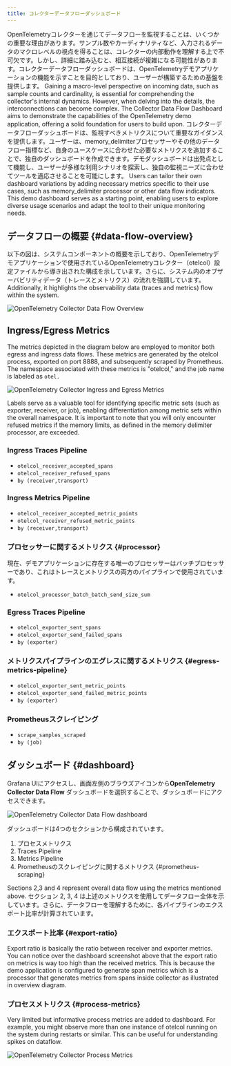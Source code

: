 ```yaml
---
title: コレクターデータフローダッシュボード
---
```


OpenTelemetryコレクターを通じてデータフローを監視することは、いくつかの重要な理由があります。サンプル数やカーディナリティなど、入力されるデータのマクロレベルの視点を得ることは、コレクターの内部動作を理解する上で不可欠です。しかし、詳細に踏み込むと、相互接続が複雑になる可能性があります。コレクターデータフローダッシュボードは、OpenTelemetryデモアプリケーションの機能を示すことを目的としており、ユーザーが構築するための基盤を提供します。 Gaining a macro-level perspective on incoming data, such as sample
counts and cardinality, is essential for comprehending the collector's internal
dynamics. However, when delving into the details, the interconnections can
become complex. The Collector Data Flow Dashboard aims to demonstrate the
capabilities of the OpenTelemetry demo application, offering a solid foundation
for users to build upon. コレクターデータフローダッシュボードは、監視すべきメトリクスについて重要なガイダンスを提供します。ユーザーは、memory_delimiterプロセッサーやその他のデータフロー指標など、自身のユースケースに合わせた必要なメトリクスを追加することで、独自のダッシュボードを作成できます。デモダッシュボードは出発点として機能し、ユーザーが多様な利用シナリオを探索し、独自の監視ニーズに合わせてツールを適応させることを可能にします。 Users can tailor their own dashboard
variations by adding necessary metrics specific to their use cases, such as
memory_delimiter processor or other data flow indicators. This demo dashboard
serves as a starting point, enabling users to explore diverse usage scenarios
and adapt the tool to their unique monitoring needs.

## データフローの概要 {#data-flow-overview}

以下の図は、システムコンポーネントの概要を示しており、OpenTelemetryデモアプリケーションで使用されているOpenTelemetryコレクター（otelcol）設定ファイルから導き出された構成を示しています。さらに、システム内のオブザーバビリティデータ（トレースとメトリクス）の流れを強調しています。 Additionally, it highlights
the observability data (traces and metrics) flow within the system.

![OpenTelemetry Collector Data Flow Overview](otelcol-data-flow-overview.png)

## Ingress/Egress Metrics

The metrics depicted in the diagram below are employed to monitor both egress
and ingress data flows. These metrics are generated by the otelcol process,
exported on port 8888, and subsequently scraped by Prometheus. The namespace
associated with these metrics is "otelcol," and the job name is labeled as
`otel.`

![OpenTelemetry Collector Ingress and Egress Metrics](otelcol-data-flow-metrics.png)

Labels serve as a valuable tool for identifying specific metric sets (such as
exporter, receiver, or job), enabling differentiation among metric sets within
the overall namespace. It is important to note that you will only encounter
refused metrics if the memory limits, as defined in the memory delimiter
processor, are exceeded.

### Ingress Traces Pipeline

- `otelcol_receiver_accepted_spans`
- `otelcol_receiver_refused_spans`
- `by (receiver,transport)`

### Ingress Metrics Pipeline

- `otelcol_receiver_accepted_metric_points`
- `otelcol_receiver_refused_metric_points`
- `by (receiver,transport)`

### プロセッサーに関するメトリクス {#processor}

現在、デモアプリケーションに存在する唯一のプロセッサーはバッチプロセッサーであり、これはトレースとメトリクスの両方のパイプラインで使用されています。

- `otelcol_processor_batch_batch_send_size_sum`

### Egress Traces Pipeline

- `otelcol_exporter_sent_spans`
- `otelcol_exporter_send_failed_spans`
- `by (exporter)`

### メトリクスパイプラインのエグレスに関するメトリクス {#egress-metrics-pipeline}

- `otelcol_exporter_sent_metric_points`
- `otelcol_exporter_send_failed_metric_points`
- `by (exporter)`

### Prometheusスクレイピング

- `scrape_samples_scraped`
- `by (job)`

## ダッシュボード {#dashboard}

Grafana UIにアクセスし、画面左側のブラウズアイコンから**OpenTelemetry Collector Data Flow** ダッシュボードを選択することで、ダッシュボードにアクセスできます。

![OpenTelemetry Collector Data Flow dashboard](otelcol-data-flow-dashboard.png)

ダッシュボードは4つのセクションから構成されています。

1. プロセスメトリクス
2. Traces Pipeline
3. Metrics Pipeline
4. Prometheusのスクレイピングに関するメトリクス {#prometheus-scraping}

Sections 2,3 and 4 represent overall data flow using the metrics mentioned
above. セクション 2, 3, 4 は上述のメトリクスを使用してデータフロー全体を示しています。さらに、データフローを理解するために、各パイプラインのエクスポート比率が計算されています。

### エクスポート比率 {#export-ratio}

Export ratio is basically the ratio between receiver and exporter metrics. You
can notice over the dashboard screenshot above that the export ratio on metrics
is way too high than the received metrics. This is because the demo application
is configured to generate span metrics which is a processor that generates
metrics from spans inside collector as illustrated in overview diagram.

### プロセスメトリクス {#process-metrics}

Very limited but informative process metrics are added to dashboard. For
example, you might observe more than one instance of otelcol running on the
system during restarts or similar. This can be useful for understanding spikes
on dataflow.

![OpenTelemetry Collector Process Metrics](otelcol-dashboard-process-metrics.png)
